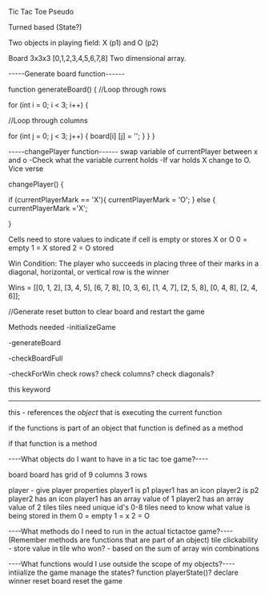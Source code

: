 Tic Tac Toe Pseudo

Turned based (State?)

Two objects in playing field: X (p1) and O (p2)


Board 3x3x3 [0,1,2,3,4,5,6,7,8] Two dimensional array. 

-----Generate board function------


function generateBoard() {
//Loop through rows

for (int i = 0; i < 3; i++) {

//Loop through columns

for (int j = 0; j < 3; j++) {
    board[i] [j] = '';
        }
    }
}

-----changePlayer function------
swap variable of currentPlayer between x and o
-Check what the variable current holds
-If var holds X change to O. Vice verse

changePlayer() {

if (currentPlayerMark == 'X'){
    currentPlayerMark = 'O';
}
else {
    currentPlayerMark ='X';

}

Cells need to store values to indicate if cell is empty or stores X or O
0 = empty 1 = X stored 2 = O stored

Win Condition: The player who succeeds in placing three of their marks in a diagonal, horizontal, or vertical row is the winner

Wins = [[0, 1, 2], [3, 4, 5], [6, 7, 8], [0, 3, 6], [1, 4, 7], [2, 5, 8], [0, 4, 8], [2, 4, 6]];

//Generate reset button to clear board and restart the game

Methods needed
-initializeGame

-generateBoard

-checkBoardFull

-checkForWin
    check rows? check columns? check diagonals? 


this keyword
_________________
this - references the *object* that is executing the current function

if the functions is part of an object that function is defined as a method

if that function is a method 



----What objects do I want to have in a tic tac toe game?----

board
    board has grid of 9 columns 3 rows

player - give player properties
    player1 is p1
    player1 has an icon
    player2 is p2
    player2 has an icon
    player1 has an array value of 1
    player2 has an array value of 2
tiles
    tiles need unique id's 0-8
    tiles need to know what value is being stored in them 0 = empty 1 = x 2 = O

----What methods do I need to run in the actual tictactoe game?---- 
(Remember methods are functions that are part of an object)
tile clickability - store value in tile
who won? - based on the sum of array win combinations

----What functions would I use outside the scope of my objects?----
intiialize the game
manage the states? function playerState()?
declare winner
reset board
reset the game







